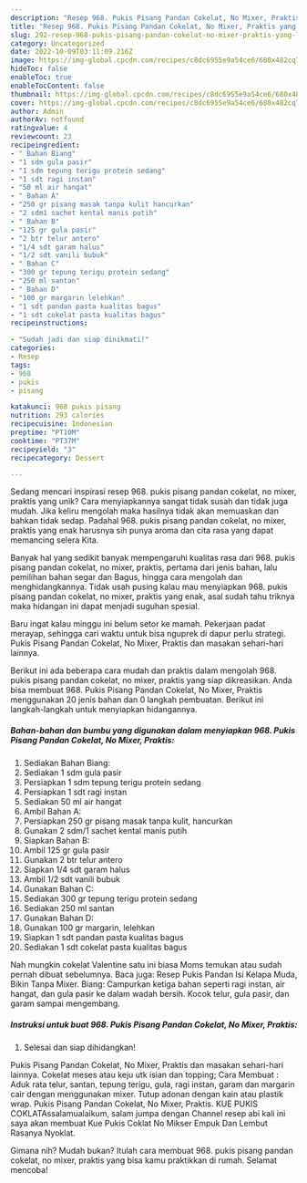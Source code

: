 ```yaml
---
description: "Resep 968. Pukis Pisang Pandan Cokelat, No Mixer, Praktis yang Lezat"
title: "Resep 968. Pukis Pisang Pandan Cokelat, No Mixer, Praktis yang Lezat"
slug: 292-resep-968-pukis-pisang-pandan-cokelat-no-mixer-praktis-yang-lezat
category: Uncategorized
date: 2022-10-09T03:11:09.216Z
image: https://img-global.cpcdn.com/recipes/c8dc6955e9a54ce6/680x482cq70/968-pukis-pisang-pandan-cokelat-no-mixer-praktis-foto-resep-utama.jpg
hideToc: false
enableToc: true
enableTocContent: false
thumbnail: https://img-global.cpcdn.com/recipes/c8dc6955e9a54ce6/680x482cq70/968-pukis-pisang-pandan-cokelat-no-mixer-praktis-foto-resep-utama.jpg
cover: https://img-global.cpcdn.com/recipes/c8dc6955e9a54ce6/680x482cq70/968-pukis-pisang-pandan-cokelat-no-mixer-praktis-foto-resep-utama.jpg
author: Admin
authorAv: notfound
ratingvalue: 4
reviewcount: 23
recipeingredient:
- " Bahan Biang"
- "1 sdm gula pasir"
- "1 sdm tepung terigu protein sedang"
- "1 sdt ragi instan"
- "50 ml air hangat"
- " Bahan A"
- "250 gr pisang masak tanpa kulit hancurkan"
- "2 sdm1 sachet kental manis putih"
- " Bahan B"
- "125 gr gula pasir"
- "2 btr telur antero"
- "1/4 sdt garam halus"
- "1/2 sdt vanili bubuk"
- " Bahan C"
- "300 gr tepung terigu protein sedang"
- "250 ml santan"
- " Bahan D"
- "100 gr margarin lelehkan"
- "1 sdt pandan pasta kualitas bagus"
- "1 sdt cokelat pasta kualitas bagus"
recipeinstructions:

- "Sudah jadi dan siap dinikmati!"
categories:
- Resep
tags:
- 968
- pukis
- pisang

katakunci: 968 pukis pisang 
nutrition: 293 calories
recipecuisine: Indonesian
preptime: "PT10M"
cooktime: "PT37M"
recipeyield: "3"
recipecategory: Dessert

---
```





Sedang mencari inspirasi resep 968. pukis pisang pandan cokelat, no mixer, praktis yang unik? Cara menyiapkannya sangat tidak susah dan tidak juga mudah. Jika keliru mengolah maka hasilnya tidak akan memuaskan dan bahkan tidak sedap. Padahal 968. pukis pisang pandan cokelat, no mixer, praktis yang enak harusnya sih punya aroma dan cita rasa yang dapat memancing selera Kita.





Banyak hal yang sedikit banyak mempengaruhi kualitas rasa dari 968. pukis pisang pandan cokelat, no mixer, praktis, pertama dari jenis bahan, lalu pemilihan bahan segar dan Bagus, hingga cara mengolah dan menghidangkannya. Tidak usah pusing kalau mau menyiapkan 968. pukis pisang pandan cokelat, no mixer, praktis yang enak,      asal sudah tahu triknya maka hidangan ini dapat menjadi suguhan spesial.














Baru ingat kalau minggu ini belum setor ke mamah. Pekerjaan padat merayap, sehingga cari waktu untuk bisa nguprek di dapur perlu strategi. Pukis Pisang Pandan Cokelat, No Mixer, Praktis dan masakan sehari-hari lainnya.






Berikut ini ada beberapa cara mudah dan praktis dalam mengolah 968. pukis pisang pandan cokelat, no mixer, praktis yang siap dikreasikan. Anda bisa membuat 968. Pukis Pisang Pandan Cokelat, No Mixer, Praktis menggunakan 20 jenis bahan dan 0 langkah pembuatan. Berikut ini langkah-langkah untuk menyiapkan hidangannya.

<!--inarticleads1-->

##### Bahan-bahan dan bumbu yang digunakan dalam menyiapkan 968. Pukis Pisang Pandan Cokelat, No Mixer, Praktis:

1. Sediakan  Bahan Biang:
1. Sediakan 1 sdm gula pasir
1. Persiapkan 1 sdm tepung terigu protein sedang
1. Persiapkan 1 sdt ragi instan
1. Sediakan 50 ml air hangat
1. Ambil  Bahan A:
1. Persiapkan 250 gr pisang masak tanpa kulit, hancurkan
1. Gunakan 2 sdm/1 sachet kental manis putih
1. Siapkan  Bahan B:
1. Ambil 125 gr gula pasir
1. Gunakan 2 btr telur antero
1. Siapkan 1/4 sdt garam halus
1. Ambil 1/2 sdt vanili bubuk
1. Gunakan  Bahan C:
1. Sediakan 300 gr tepung terigu protein sedang
1. Sediakan 250 ml santan
1. Gunakan  Bahan D:
1. Gunakan 100 gr margarin, lelehkan
1. Siapkan 1 sdt pandan pasta kualitas bagus
1. Sediakan 1 sdt cokelat pasta kualitas bagus


Nah mungkin cokelat Valentine satu ini biasa Moms temukan atau sudah pernah dibuat sebelumnya. Baca juga: Resep Pukis Pandan Isi Kelapa Muda, Bikin Tanpa Mixer. Biang: Campurkan ketiga bahan seperti ragi instan, air hangat, dan gula pasir ke dalam wadah bersih. Kocok telur, gula pasir, dan garam sampai mengembang. 

<!--inarticleads2-->

##### Instruksi untuk buat 968. Pukis Pisang Pandan Cokelat, No Mixer, Praktis:


1. Selesai dan siap dihidangkan!

Pukis Pisang Pandan Cokelat, No Mixer, Praktis dan masakan sehari-hari lainnya. Cokelat meses atau keju utk isian dan topping; Cara Membuat : Aduk rata telur, santan, tepung terigu, gula, ragi instan, garam dan margarin cair dengan menggunakan mixer. Tutup adonan dengan kain atau plastik wrap. Pukis Pisang Pandan Cokelat, No Mixer, Praktis. KUE PUKIS COKLATAssalamualaikum, salam jumpa dengan Channel resep abi kali ini saya akan membuat Kue Pukis Coklat No Mikser Empuk Dan Lembut Rasanya Nyoklat. 

Gimana nih? Mudah bukan? Itulah cara membuat 968. pukis pisang pandan cokelat, no mixer, praktis yang bisa kamu praktikkan di rumah. Selamat mencoba!
